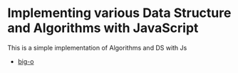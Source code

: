 # Implementing various Data Structure and Algorithms with JavaScript 
This is a simple implementation of Algorithms and DS with Js 

+ [big-o](./big-o/)
